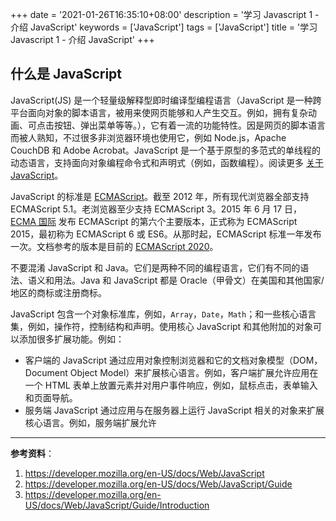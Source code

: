 +++
date = '2021-01-26T16:35:10+08:00'
description = '学习 Javascript 1 - 介绍 JavaScript'
keywords = ['JavaScript']
tags = ['JavaScript']
title = '学习 Javascript 1 - 介绍 JavaScript'
+++

## 什么是 JavaScript

JavaScript(JS) 是一个轻量级解释型即时编译型编程语言（JavaScript 是一种跨平台面向对象的脚本语言，被用来使网页能够和人产生交互。例如，拥有复杂动画、可点击按钮、弹出菜单等等。），它有着一流的功能特性。因是网页的脚本语言而被人熟知，不过很多非浏览器环境也使用它，例如 Node.js，Apache CouchDB 和 Adobe Acrobat。JavaScript 是一个基于原型的多范式的单线程的动态语言，支持面向对象编程命令式和声明式（例如，函数编程）。阅读更多 [关于 JavaScript](https://developer.mozilla.org/en-US/docs/Web/JavaScript/About_JavaScript)。

JavaScript 的标准是 [ECMAScript](https://developer.mozilla.org/en-US/docs/Web/JavaScript/Language_Resources)。截至 2012 年，所有现代浏览器全部支持 ECMAScript 5.1。老浏览器至少支持 ECMAScript 3。2015 年 6 月 17 日，[ECMA 国际](https://www.ecma-international.org/) 发布 ECMAScript 的第六个主要版本，正式称为 ECMAScript 2015，最初称为 ECMAScript 6 或 ES6。从那时起，ECMAScript 标准一年发布一次。文档参考的版本是目前的 [ECMAScript 2020](https://tc39.es/ecma262/)。

不要混淆 JavaScript 和 Java。它们是两种不同的编程语言，它们有不同的语法、语义和用法。Java 和 JavaScript 都是 Oracle（甲骨文）在美国和其他国家/地区的商标或注册商标。

JavaScript 包含一个对象标准库，例如，`Array`，`Date`，`Math`；和一些核心语言集，例如，操作符，控制结构和声明。使用核心 JavaScript 和其他附加的对象可以添加很多扩展功能。例如：

- 客户端的 JavaScript 通过应用对象控制浏览器和它的文档对象模型（DOM，Document Object Model）来扩展核心语言。例如，客户端扩展允许应用在一个 HTML 表单上放置元素并对用户事件响应，例如，鼠标点击，表单输入和页面导航。
- 服务端 JavaScript 通过应用与在服务器上运行 JavaScript 相关的对象来扩展核心语言。例如，服务端扩展允许

---

**参考资料**：

1. <https://developer.mozilla.org/en-US/docs/Web/JavaScript>
2. <https://developer.mozilla.org/en-US/docs/Web/JavaScript/Guide>
3. <https://developer.mozilla.org/en-US/docs/Web/JavaScript/Guide/Introduction>
